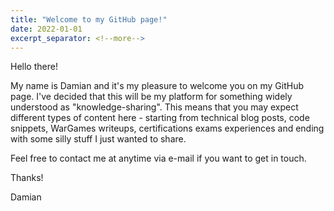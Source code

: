 ```yaml
---
title: "Welcome to my GitHub page!"
date: 2022-01-01
excerpt_separator: <!--more-->
---
```

Hello there!

My name is Damian and it's my pleasure to welcome you on my GitHub page. I've decided that this will be my platform for something widely understood as "knowledge-sharing". This means that you may expect different types of content here - starting from technical blog posts, code snippets, WarGames writeups, certifications exams experiences and ending with some silly stuff I just wanted to share.

<!--more-->

Feel free to contact me at anytime via e-mail if you want to get in touch.

Thanks!

Damian

